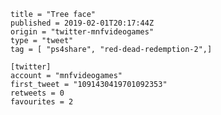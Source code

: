 ```
title = "Tree face"
published = 2019-02-01T20:17:44Z
origin = "twitter-mnfvideogames"
type = "tweet"
tag = [ "ps4share", "red-dead-redemption-2",]

[twitter]
account = "mnfvideogames"
first_tweet = "1091430419701092353"
retweets = 0
favourites = 2
```

<p class='image'><img src='https://mnf.m17s.net/2019/02/01/DyWKLibWwAMAgft.jpg' alt=''></p>

